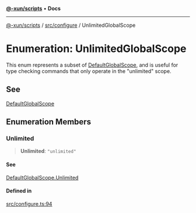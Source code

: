 [**@-xun/scripts**](../../../README.md) • **Docs**

***

[@-xun/scripts](../../../README.md) / [src/configure](../README.md) / UnlimitedGlobalScope

# Enumeration: UnlimitedGlobalScope

This enum represents a subset of [DefaultGlobalScope](DefaultGlobalScope.md), and is useful for type
checking commands that only operate in the "unlimited" scope.

## See

[DefaultGlobalScope](DefaultGlobalScope.md)

## Enumeration Members

### Unlimited

> **Unlimited**: `"unlimited"`

#### See

[DefaultGlobalScope.Unlimited](DefaultGlobalScope.md#unlimited)

#### Defined in

[src/configure.ts:94](https://github.com/Xunnamius/xscripts/blob/91915b63e10dd6449ad16f4202f487b34227194a/src/configure.ts#L94)
